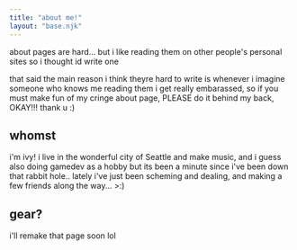 ```yaml
---
title: "about me!"
layout: "base.njk"
---
```


about pages are hard... but i like reading them on other people's personal sites so i thought id write one

that said the main reason i think theyre hard to write is whenever i imagine someone who knows me reading them i get really embarassed, so if you must make fun of my cringe about page, PLEASE do it behind my back, OKAY!!! thank u :)

## whomst

i'm ivy! i live in the wonderful city of Seattle and make music, and i guess also doing gamedev as a hobby but its been a minute since i've been down that rabbit hole.. lately i've just been scheming and dealing, and making a few friends along the way... >:)

## gear?

i'll remake that page soon lol